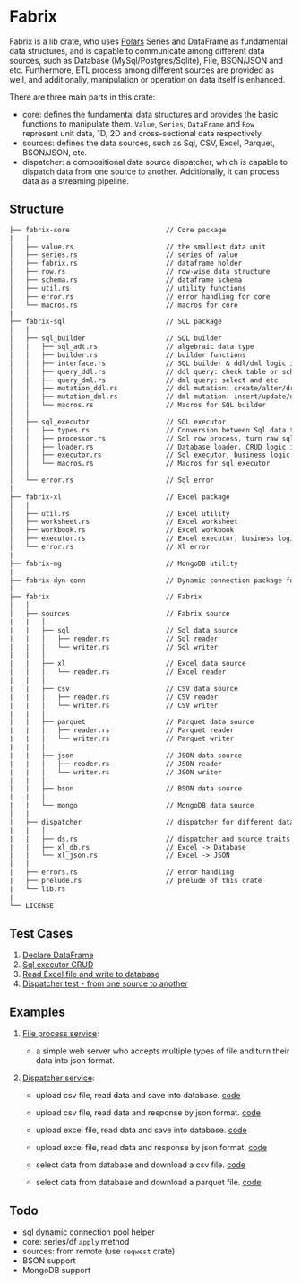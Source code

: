 # Fabrix

Fabrix is a lib crate, who uses [Polars](https://github.com/pola-rs/polars) Series and DataFrame as fundamental data structures, and is capable to communicate among different data sources, such as Database (MySql/Postgres/Sqlite), File, BSON/JSON and etc. Furthermore, ETL process among different sources are provided as well, and additionally, manipulation or operation on data itself is enhanced.

There are three main parts in this crate:

- core: defines the fundamental data structures and provides the basic functions to manipulate them. `Value`, `Series`, `DataFrame` and `Row` represent unit data, 1D, 2D and cross-sectional data respectively.
- sources: defines the data sources, such as Sql, CSV, Excel, Parquet, BSON/JSON, etc.
- dispatcher: a compositional data source dispatcher, which is capable to dispatch data from one source to another. Additionally, it can process data as a streaming pipeline.

## Structure

```txt
├── fabrix-core                        // Core package
|   |
│   ├── value.rs                       // the smallest data unit
│   ├── series.rs                      // series of value
│   ├── fabrix.rs                      // dataframe holder
│   ├── row.rs                         // row-wise data structure
│   ├── schema.rs                      // dataframe schema
│   ├── util.rs                        // utility functions
│   ├── error.rs                       // error handling for core
│   └── macros.rs                      // macros for core
|
├── fabrix-sql                         // SQL package
│   │
│   ├── sql_builder                    // SQL builder
│   │   ├── sql_adt.rs                 // algebraic data type
│   │   ├── builder.rs                 // builder functions
│   │   ├── interface.rs               // SQL builder & ddl/dml logic interface
│   │   ├── query_ddl.rs               // ddl query: check table or schema
│   │   ├── query_dml.rs               // dml query: select and etc
│   │   ├── mutation_ddl.rs            // ddl mutation: create/alter/drop table
│   │   ├── mutation_dml.rs            // dml mutation: insert/update/delete data
│   │   └── macros.rs                  // Macros for SQL builder
│   │
│   ├── sql_executor                   // SQL executor
│   │   ├── types.rs                   // Conversion between Sql data type and Fabrix `Value`
│   │   ├── processor.rs               // Sql row process, turn raw sql row into `Vec<Value>` or `Row`
│   │   ├── loader.rs                  // Database loader, CRUD logic implementation
│   │   ├── executor.rs                // Sql executor, business logic implementation
│   │   └── macros.rs                  // Macros for sql executor
│   │
│   └── error.rs                       // Sql error
|
├── fabrix-xl                          // Excel package
│   │
│   ├── util.rs                        // Excel utility
│   ├── worksheet.rs                   // Excel worksheet
│   ├── workbook.rs                    // Excel workbook
│   ├── executor.rs                    // Excel executor, business logic implementation
│   └── error.rs                       // Xl error
|
├── fabrix-mg                          // MongoDB utility
|
├── fabrix-dyn-conn                    // Dynamic connection package for Database & MongoDB
|
├── fabrix                             // Fabrix
│   │
│   ├── sources                        // Fabrix source
|   |   │
|   |   ├── sql                        // Sql data source
|   |   │   ├── reader.rs              // Sql reader
|   |   │   └── writer.rs              // Sql writer
|   |   │
|   |   ├── xl                         // Excel data source
|   |   │   └── reader.rs              // Excel reader
|   |   │
|   |   ├── csv                        // CSV data source
|   |   │   ├── reader.rs              // CSV reader
|   |   │   └── writer.rs              // CSV writer
|   |   │
|   |   ├── parquet                    // Parquet data source
|   |   │   ├── reader.rs              // Parquet reader
|   |   │   └── writer.rs              // Parquet writer
|   |   │
|   |   ├── json                       // JSON data source
|   |   │   ├── reader.rs              // JSON reader
|   |   │   └── writer.rs              // JSON writer
|   |   │
|   |   ├── bson                       // BSON data source
|   |   │
|   |   └── mongo                      // MongoDB data source
│   |
|   ├── dispatcher                     // dispatcher for different data source
|   |   │
|   |   ├── ds.rs                      // dispatcher and source traits
|   |   ├── xl_db.rs                   // Excel -> Database
|   |   └── xl_json.rs                 // Excel -> JSON
│   |
|   ├── errors.rs                      // error handling
|   ├── prelude.rs                     // prelude of this crate
|   └── lib.rs
|
└── LICENSE
```

## Test Cases

1. [Declare DataFrame](./fabrix-core/tests/declare_df_test.rs)
1. [Sql executor CRUD](./fabrix-sql/tests/sql_executor_test.rs)
1. [Read Excel file and write to database](./fabrix/tests/read_xl_to_db_test.rs)
1. [Dispatcher test - from one source to another](./fabrix/tests/dispatcher_tests.rs)

## Examples

1. [File process service](./examples/file_process_service/src/main.rs):

   - a simple web server who accepts multiple types of file and turn their data into json format.

1. [Dispatcher service](./examples/dispatcher_service/src/main.rs):

   - upload csv file, read data and save into database. [code](./examples/dispatcher_service/src/csv2db.rs)

   - upload csv file, read data and response by json format. [code](./examples/dispatcher_service/src/csv2json.rs)

   - upload excel file, read data and save into database. [code](./examples/dispatcher_service/src/xl2db.rs)

   - upload excel file, read data and response by json format. [code](./examples/dispatcher_service/src/xl2json.rs)

   - select data from database and download a csv file. [code](./examples/dispatcher_service/src/db2csv.rs)

   - select data from database and download a parquet file. [code](./examples/dispatcher_service/src/db2parquet.rs)

## Todo

- sql dynamic connection pool helper
- core: series/df `apply` method
- sources: from remote (use `reqwest` crate)
- BSON support
- MongoDB support
